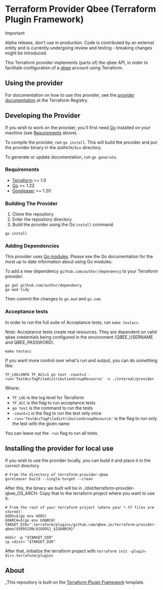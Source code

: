 # Terraform Provider Qbee (Terraform Plugin Framework)

> [!IMPORTANT]
> Alpha release, don't use in production.
> Code is contributed by an external entity and is currently undergoing review and testing - breaking changes might be introduced.

This Terraform provider implements (parts of) the qbee API, in order to facilitate configuration of
a [qbee](https://qbee.io) account using Terraform.

## Using the provider

For documentation on how to use this provider, see the [provider documentation](https://registry.terraform.io/providers/qbee.io/qbee/latest/docs)
at the Terraform Registry.

## Developing the Provider

If you wish to work on the provider, you'll first need [Go](http://www.golang.org) installed on your machine (see [Requirements](#requirements) above).

To compile the provider, run `go install`. This will build the provider and put the provider binary in the `$GOPATH/bin` directory.

To generate or update documentation, run `go generate`.

### Requirements

- [Terraform](https://www.terraform.io/downloads.html) >= 1.0
- [Go](https://golang.org/doc/install) >= 1.22
- [Goreleaser](https://goreleaser.com/install/) >= 1.20
 
### Building The Provider

1. Clone the repository
1. Enter the repository directory
1. Build the provider using the Go `install` command:

```shell
go install
```

### Adding Dependencies

This provider uses [Go modules](https://github.com/golang/go/wiki/Modules).
Please see the Go documentation for the most up to date information about using Go modules.

To add a new dependency `github.com/author/dependency` to your Terraform provider:

```shell
go get github.com/author/dependency
go mod tidy
```

Then commit the changes to `go.mod` and `go.sum`.

### Acceptance tests

In order to run the full suite of Acceptance tests, run `make testacc`.

*Note:* Acceptance tests create real resources. They are dependent on valid qbee credentials being
configured in the environment (QBEE_USERNAME and QBEE_PASSWORD).

```shell
make testacc
```

If you want more control over what's run and output, you can do something like:

```shell
TF_LOG=INFO TF_ACC=1 go test -count=1 -run='TestAccTagFiledistributionGroupResource' -v ./internal/provider
```

Where:
- `TF_LOG` is the log level for Terraform
- `TF_ACC` is the flag to run acceptance tests
- `go test` is the command to run the tests
- `-count=1` is the flag to run the test only once
- `-run='TestAccTagFiledistributionGroupResource'` is the flag to run only the test with the given name

You can leave out the `-run` flag to run all tests.

## Installing the provider for local use

If you wish to use the provider locally, you can build it and place it in the correct directory.

```shell
# From the directory of terraform-provider-qbee
goreleaser build --single-target --clean
```

After this, the binary we built will be in ./dist/terraform-provider-qbee_OS_ARCH. Copy that to the
terraform project where you want to use it:

```shell
# From the root of your terraform project (where your *.tf files are stored):
GOOS=$(go env GOOS)
GOARCH=$(go env GOARCH)
TARGET_DIR=".terraform/plugins/github.com/qbee.io/terraform-provider-qbee/$VERSION/${GOOS}_${GOARCH}"

mkdir -p "$TARGET_DIR"
cp <dist> "$TARGET_DIR"
```

After that, initialize the terraform project with `terraform init -plugin-dir=.terraform/plugins`

## About

_This repository is built on the [Terraform Plugin Framework](https://github.com/hashicorp/terraform-plugin-framework) template.

